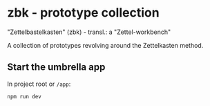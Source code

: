 # zbk - prototype collection

"Zettelbastelkasten" (zbk) - transl.: a "Zettel-workbench"

A collection of prototypes revolving around the Zettelkasten method.

## Start the umbrella app

In project root or `/app`:
```console
npm run dev
```